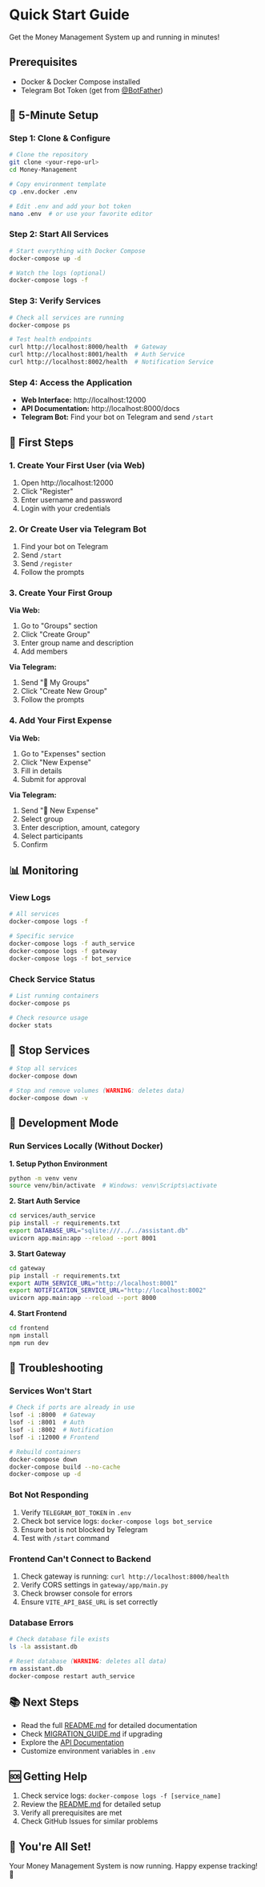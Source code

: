 # Quick Start Guide

Get the Money Management System up and running in minutes!

## Prerequisites

- Docker & Docker Compose installed
- Telegram Bot Token (get from [@BotFather](https://t.me/BotFather))

## 🚀 5-Minute Setup

### Step 1: Clone & Configure

```bash
# Clone the repository
git clone <your-repo-url>
cd Money-Management

# Copy environment template
cp .env.docker .env

# Edit .env and add your bot token
nano .env  # or use your favorite editor
```

### Step 2: Start All Services

```bash
# Start everything with Docker Compose
docker-compose up -d

# Watch the logs (optional)
docker-compose logs -f
```

### Step 3: Verify Services

```bash
# Check all services are running
docker-compose ps

# Test health endpoints
curl http://localhost:8000/health  # Gateway
curl http://localhost:8001/health  # Auth Service
curl http://localhost:8002/health  # Notification Service
```

### Step 4: Access the Application

- **Web Interface:** http://localhost:12000
- **API Documentation:** http://localhost:8000/docs
- **Telegram Bot:** Find your bot on Telegram and send `/start`

## 🎯 First Steps

### 1. Create Your First User (via Web)

1. Open http://localhost:12000
2. Click "Register"
3. Enter username and password
4. Login with your credentials

### 2. Or Create User via Telegram Bot

1. Find your bot on Telegram
2. Send `/start`
3. Send `/register`
4. Follow the prompts

### 3. Create Your First Group

**Via Web:**
1. Go to "Groups" section
2. Click "Create Group"
3. Enter group name and description
4. Add members

**Via Telegram:**
1. Send "👥 My Groups"
2. Click "Create New Group"
3. Follow the prompts

### 4. Add Your First Expense

**Via Web:**
1. Go to "Expenses" section
2. Click "New Expense"
3. Fill in details
4. Submit for approval

**Via Telegram:**
1. Send "💸 New Expense"
2. Select group
3. Enter description, amount, category
4. Select participants
5. Confirm

## 📊 Monitoring

### View Logs

```bash
# All services
docker-compose logs -f

# Specific service
docker-compose logs -f auth_service
docker-compose logs -f gateway
docker-compose logs -f bot_service
```

### Check Service Status

```bash
# List running containers
docker-compose ps

# Check resource usage
docker stats
```

## 🛑 Stop Services

```bash
# Stop all services
docker-compose down

# Stop and remove volumes (WARNING: deletes data)
docker-compose down -v
```

## 🔧 Development Mode

### Run Services Locally (Without Docker)

**1. Setup Python Environment**
```bash
python -m venv venv
source venv/bin/activate  # Windows: venv\Scripts\activate
```

**2. Start Auth Service**
```bash
cd services/auth_service
pip install -r requirements.txt
export DATABASE_URL="sqlite:///../../assistant.db"
uvicorn app.main:app --reload --port 8001
```

**3. Start Gateway**
```bash
cd gateway
pip install -r requirements.txt
export AUTH_SERVICE_URL="http://localhost:8001"
export NOTIFICATION_SERVICE_URL="http://localhost:8002"
uvicorn app.main:app --reload --port 8000
```

**4. Start Frontend**
```bash
cd frontend
npm install
npm run dev
```

## 🐛 Troubleshooting

### Services Won't Start

```bash
# Check if ports are already in use
lsof -i :8000  # Gateway
lsof -i :8001  # Auth
lsof -i :8002  # Notification
lsof -i :12000 # Frontend

# Rebuild containers
docker-compose down
docker-compose build --no-cache
docker-compose up -d
```

### Bot Not Responding

1. Verify `TELEGRAM_BOT_TOKEN` in `.env`
2. Check bot service logs: `docker-compose logs bot_service`
3. Ensure bot is not blocked by Telegram
4. Test with `/start` command

### Frontend Can't Connect to Backend

1. Check gateway is running: `curl http://localhost:8000/health`
2. Verify CORS settings in `gateway/app/main.py`
3. Check browser console for errors
4. Ensure `VITE_API_BASE_URL` is set correctly

### Database Errors

```bash
# Check database file exists
ls -la assistant.db

# Reset database (WARNING: deletes all data)
rm assistant.db
docker-compose restart auth_service
```

## 📚 Next Steps

- Read the full [README.md](README.md) for detailed documentation
- Check [MIGRATION_GUIDE.md](MIGRATION_GUIDE.md) if upgrading
- Explore the [API Documentation](http://localhost:8000/docs)
- Customize environment variables in `.env`

## 🆘 Getting Help

1. Check service logs: `docker-compose logs -f [service_name]`
2. Review the [README.md](README.md) for detailed setup
3. Verify all prerequisites are met
4. Check GitHub Issues for similar problems

## 🎉 You're All Set!

Your Money Management System is now running. Happy expense tracking! 🚀
